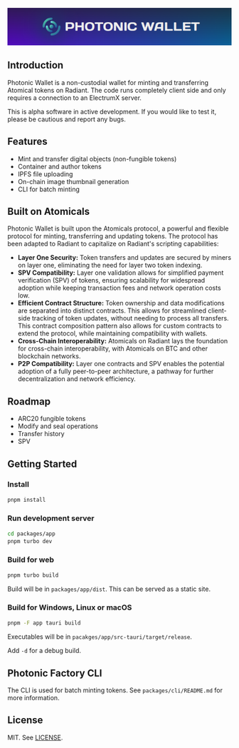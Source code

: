 <p align="center">
  <img src="./splash.png">
</p>

## Introduction

Photonic Wallet is a non-custodial wallet for minting and transferring Atomical tokens on Radiant. The code runs completely client side and only requires a connection to an ElectrumX server.

This is alpha software in active development. If you would like to test it, please be cautious and report any bugs.

## Features

- Mint and transfer digital objects (non-fungible tokens)
- Container and author tokens
- IPFS file uploading
- On-chain image thumbnail generation
- CLI for batch minting

## Built on Atomicals

Photonic Wallet is built upon the Atomicals protocol, a powerful and flexible protocol for minting, transferring and updating tokens. The protocol has been adapted to Radiant to capitalize on Radiant's scripting capabilities:
- **Layer One Security:** Token transfers and updates are secured by miners on layer one, eliminating the need for layer two token indexing.
- **SPV Compatibility:** Layer one validation allows for simplified payment verification (SPV) of tokens, ensuring scalability for widespread adoption while keeping transaction fees and network operation costs low.
- **Efficient Contract Structure:** Token ownership and data modifications are separated into distinct contracts. This allows for streamlined client-side tracking of token updates, without needing to process all transfers. This contract composition pattern also allows for custom contracts to extend the protocol, while maintaining compatibility with wallets.
- **Cross-Chain Interoperability:** Atomicals on Radiant lays the foundation for cross-chain interoperability, with Atomicals on BTC and other blockchain networks.
- **P2P Compatibility:** Layer one contracts and SPV enables the potential adoption of a fully peer-to-peer architecture, a pathway for further decentralization and network efficiency.

## Roadmap

- ARC20 fungible tokens
- Modify and seal operations
- Transfer history
- SPV

## Getting Started

### Install

```bash
pnpm install
```

### Run development server

```bash
cd packages/app
pnpm turbo dev
```

### Build for web

```bash
pnpm turbo build
```

Build will be in `packages/app/dist`. This can be served as a static site.

### Build for Windows, Linux or macOS

```bash
pnpm -F app tauri build
```

Executables will be in `pacakges/app/src-tauri/target/release`.

Add `-d` for a debug build.

## Photonic Factory CLI

The CLI is used for batch minting tokens. See `packages/cli/README.md` for more information.

## License

MIT. See [LICENSE](LICENSE).
